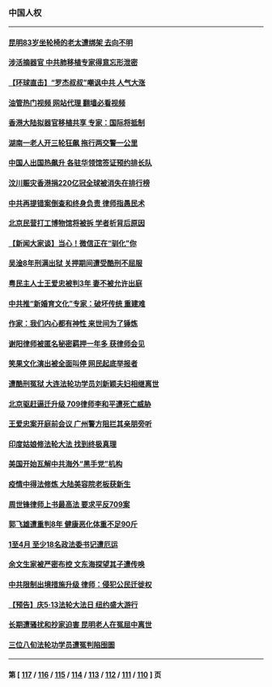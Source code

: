 ### 中国人权
---
#### [昆明83岁坐轮椅的老太遭绑架 去向不明](../../pages/ncid278/n14000874.md?05230845) 
#### [涉活摘器官 中共肺移植专家得意忘形泄密](../../pages/ncid278/n14001686.md?05230845) 
#### [【环球直击】“罗杰叔叔”嘲讽中共 人气大涨](../../pages/ncid278/n14001783.md?05230845) 
#### [油管热门视频 网站代理 翻墙必看视频](http://138.2.39.72:81/youtube.html?epic-marker?05230845)
#### [香港大陆拟器官移植共享 专家：国际将抵制](../../pages/ncid278/n14001065.md?05230845) 
#### [湖南一老人开三轮狂飙 拖行两交警一公里](../../pages/ncid278/n14000929.md?05230845) 
#### [中国人出国热飙升 各驻华领馆签证预约排长队](../../pages/ncid278/n14000801.md?05230845) 
#### [汶川赈灾香港捐220亿冠全球被消失在排行榜](../../pages/ncid278/n14000873.md?05230845) 
#### [中共再提错案倒查和终身负责 律师指愚民术](../../pages/ncid278/n14000628.md?05230845) 
#### [北京民营打工博物馆将被拆 学者析背后原因](../../pages/ncid278/n14000317.md?05230845) 
#### [【新闻大家谈】当心！微信正在“驯化”你](../../pages/ncid278/n14000366.md?05230845) 
#### [吴淦8年刑满出狱 关押期间遭受酷刑不屈服](../../pages/ncid278/n14000117.md?05230845) 
#### [粤民主人士王爱忠被判3年 妻不被允许出庭](../../pages/ncid278/n13999773.md?05230845) 
#### [中共推“新婚育文化”专家：破坏传统 重建难](../../pages/ncid278/n13999328.md?05230845) 
#### [作家：我们内心都有神性 来世间为了锤炼](../../pages/ncid278/n13999682.md?05230845) 
#### [谢阳律师被匿名秘密羁押一年多 获律师会见](../../pages/ncid278/n13999419.md?05230845) 
#### [笑果文化演出被全面叫停 网民起底举报者](../../pages/ncid278/n13999007.md?05230845) 
#### [遭酷刑冤狱 大连法轮功学员刘新颖夫妇相继离世](../../pages/ncid278/n13998111.md?05230845) 
#### [北京驱赶逼迁升级 709律师李和平遭死亡威胁](../../pages/ncid278/n13997919.md?05230845) 
#### [王爱忠案开庭前会议 广州警方阻拦其亲朋旁听](../../pages/ncid278/n13997315.md?05230845) 
#### [印度姑娘修法轮大法 找到终极真理](../../pages/ncid278/n13996141.md?05230845) 
#### [美国开始瓦解中共海外“黑手党”机构](../../pages/ncid278/n13995809.md?05230845) 
#### [疫情中得法修炼 大陆美容院老板获新生](../../pages/ncid278/n13995717.md?05230845) 
#### [周世锋律师上书最高法 要求平反709案](../../pages/ncid278/n13995211.md?05230845) 
#### [郭飞雄遭重判8年 健康恶化体重不足90斤](../../pages/ncid278/n13993684.md?05230845) 
#### [1至4月 至少18名政法委书记遭厄运](../../pages/ncid278/n13992339.md?05230845) 
#### [余文生家被严密布控 文东海探望其子遭传唤](../../pages/ncid278/n13992628.md?05230845) 
#### [中共限制出境措施升级 律师：侵犯公民迁徙权](../../pages/ncid278/n13991692.md?05230845) 
#### [【预告】庆5‧13法轮大法日 纽约盛大游行](../../pages/ncid278/n13992381.md?05230845) 
#### [长期遭骚扰和抄家迫害 昆明老人在冤屈中离世](../../pages/ncid278/n13990487.md?05230845) 
#### [三位八旬法轮功学员遭冤判陷囹圄](../../pages/ncid278/n13988869.md?05230845) 

---
#### 第 [ [117](./117.md?05230845) / [116](./116.md?05230845) / [115](./115.md?05230845) / [114](./114.md?05230845) / [113](./113.md?05230845) / [112](./112.md?05230845) / [111](./111.md?05230845) / [110](./110.md?05230845) ] 页
